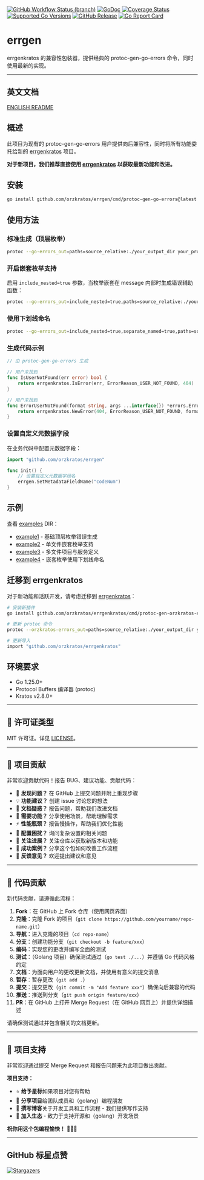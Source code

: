 [![GitHub Workflow Status (branch)](https://img.shields.io/github/actions/workflow/status/orzkratos/errgen/release.yml?branch=main&label=BUILD)](https://github.com/orzkratos/errgen/actions/workflows/release.yml?query=branch%3Amain)
[![GoDoc](https://pkg.go.dev/badge/github.com/orzkratos/errgen)](https://pkg.go.dev/github.com/orzkratos/errgen)
[![Coverage Status](https://img.shields.io/coveralls/github/orzkratos/errgen/main.svg)](https://coveralls.io/github/orzkratos/errgen?branch=main)
[![Supported Go Versions](https://img.shields.io/badge/Go-1.25+-lightgrey.svg)](https://go.dev/)
[![GitHub Release](https://img.shields.io/github/release/orzkratos/errgen.svg)](https://github.com/orzkratos/errgen/releases)
[![Go Report Card](https://goreportcard.com/badge/github.com/orzkratos/errgen)](https://goreportcard.com/report/github.com/orzkratos/errgen)

# errgen

errgenkratos 的兼容性包装器，提供经典的 protoc-gen-go-errors 命令，同时使用最新的实现。

---

<!-- TEMPLATE (ZH) BEGIN: LANGUAGE NAVIGATION -->
## 英文文档

[ENGLISH README](README.md)
<!-- TEMPLATE (ZH) END: LANGUAGE NAVIGATION -->

## 概述

此项目为现有的 protoc-gen-go-errors 用户提供向后兼容性，同时将所有功能委托给新的 [errgenkratos](https://github.com/orzkratos/errgenkratos) 项目。

**对于新项目，我们推荐直接使用 [errgenkratos](https://github.com/orzkratos/errgenkratos) 以获取最新功能和改进。**

## 安装

```bash
go install github.com/orzkratos/errgen/cmd/protoc-gen-go-errors@latest
```

## 使用方法

### 标准生成（顶层枚举）
```bash
protoc --go-errors_out=paths=source_relative:./your_output_dir your_proto_files.proto
```

### 开启嵌套枚举支持

启用 `include_nested=true` 参数，当枚举嵌套在 message 内部时生成错误辅助函数：

```bash
protoc --go-errors_out=include_nested=true,paths=source_relative:./your_output_dir your_proto_files.proto
```

### 使用下划线命名

```bash
protoc --go-errors_out=include_nested=true,separate_named=true,paths=source_relative:./your_output_dir your_proto_files.proto
```

### 生成代码示例

```go
// 由 protoc-gen-go-errors 生成

// 用户未找到
func IsUserNotFound(err error) bool {
    return errgenkratos.IsError(err, ErrorReason_USER_NOT_FOUND, 404)
}

// 用户未找到  
func ErrorUserNotFound(format string, args ...interface{}) *errors.Error {
    return errgenkratos.NewError(404, ErrorReason_USER_NOT_FOUND, format, args...)
}
```

### 设置自定义元数据字段

在业务代码中配置元数据字段：

```go
import "github.com/orzkratos/errgen"

func init() {
    // 设置自定义元数据字段名
    errgen.SetMetadataFieldName("codeNum")
}
```

## 示例

查看 [examples](internal/examples/) DIR：
- [example1](internal/examples/example1/) - 基础顶层枚举错误生成
- [example2](internal/examples/example2/) - 单文件嵌套枚举支持
- [example3](internal/examples/example3/) - 多文件项目与服务定义
- [example4](internal/examples/example4/) - 嵌套枚举使用下划线命名

## 迁移到 errgenkratos

对于新功能和活跃开发，请考虑迁移到 [errgenkratos](https://github.com/orzkratos/errgenkratos)：

```bash
# 安装新插件
go install github.com/orzkratos/errgenkratos/cmd/protoc-gen-orzkratos-errors@latest

# 更新 protoc 命令
protoc --orzkratos-errors_out=paths=source_relative:./your_output_dir your_proto_files.proto

# 更新导入
import "github.com/orzkratos/errgenkratos"
```

## 环境要求

- Go 1.25.0+
- Protocol Buffers 编译器 (protoc)
- Kratos v2.8.0+

---

<!-- TEMPLATE (ZH) BEGIN: STANDARD PROJECT FOOTER -->
<!-- VERSION 2025-09-26 07:39:27.188023 +0000 UTC -->

## 📄 许可证类型

MIT 许可证。详见 [LICENSE](LICENSE)。

---

## 🤝 项目贡献

非常欢迎贡献代码！报告 BUG、建议功能、贡献代码：

- 🐛 **发现问题？** 在 GitHub 上提交问题并附上重现步骤
- 💡 **功能建议？** 创建 issue 讨论您的想法
- 📖 **文档疑惑？** 报告问题，帮助我们改进文档
- 🚀 **需要功能？** 分享使用场景，帮助理解需求
- ⚡ **性能瓶颈？** 报告慢操作，帮助我们优化性能
- 🔧 **配置困扰？** 询问复杂设置的相关问题
- 📢 **关注进展？** 关注仓库以获取新版本和功能
- 🌟 **成功案例？** 分享这个包如何改善工作流程
- 💬 **反馈意见？** 欢迎提出建议和意见

---

## 🔧 代码贡献

新代码贡献，请遵循此流程：

1. **Fork**：在 GitHub 上 Fork 仓库（使用网页界面）
2. **克隆**：克隆 Fork 的项目（`git clone https://github.com/yourname/repo-name.git`）
3. **导航**：进入克隆的项目（`cd repo-name`）
4. **分支**：创建功能分支（`git checkout -b feature/xxx`）
5. **编码**：实现您的更改并编写全面的测试
6. **测试**：（Golang 项目）确保测试通过（`go test ./...`）并遵循 Go 代码风格约定
7. **文档**：为面向用户的更改更新文档，并使用有意义的提交消息
8. **暂存**：暂存更改（`git add .`）
9. **提交**：提交更改（`git commit -m "Add feature xxx"`）确保向后兼容的代码
10. **推送**：推送到分支（`git push origin feature/xxx`）
11. **PR**：在 GitHub 上打开 Merge Request（在 GitHub 网页上）并提供详细描述

请确保测试通过并包含相关的文档更新。

---

## 🌟 项目支持

非常欢迎通过提交 Merge Request 和报告问题来为此项目做出贡献。

**项目支持：**

- ⭐ **给予星标**如果项目对您有帮助
- 🤝 **分享项目**给团队成员和（golang）编程朋友
- 📝 **撰写博客**关于开发工具和工作流程 - 我们提供写作支持
- 🌟 **加入生态** - 致力于支持开源和（golang）开发场景

**祝你用这个包编程愉快！** 🎉🎉🎉

<!-- TEMPLATE (ZH) END: STANDARD PROJECT FOOTER -->

---

## GitHub 标星点赞

[![Stargazers](https://starchart.cc/orzkratos/errgen.svg?variant=adaptive)](https://starchart.cc/orzkratos/errgen)